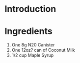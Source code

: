 # Introduction
# Ingredients
1. One 8g N20 Canister
2. One 12oz? can of Coconut Milk
3. 1/2 cup Maple Syrup
